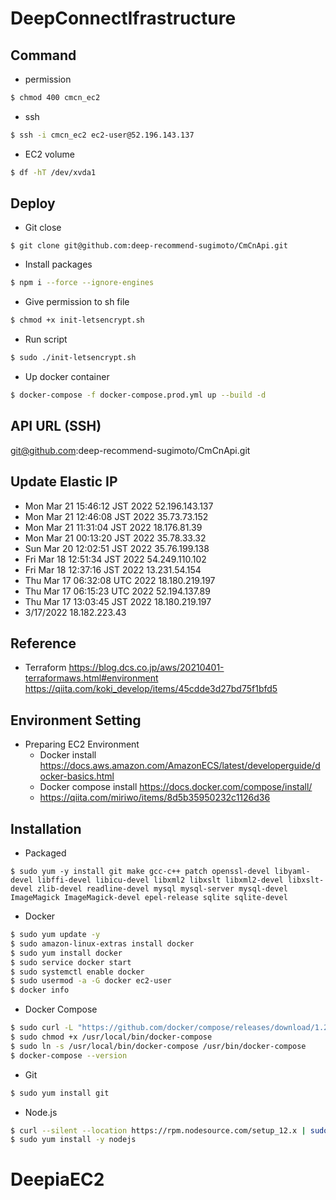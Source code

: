 # DeepConnectIfrastructure

## Command

- permission

```sh
$ chmod 400 cmcn_ec2
```

- ssh

```sh
$ ssh -i cmcn_ec2 ec2-user@52.196.143.137
```

- EC2 volume

```sh
$ df -hT /dev/xvda1
```

## Deploy

- Git close

```
$ git clone git@github.com:deep-recommend-sugimoto/CmCnApi.git
```

- Install packages

```sh
$ npm i --force --ignore-engines
```

- Give permission to sh file

```sh
$ chmod +x init-letsencrypt.sh
```

- Run script

```sh
$ sudo ./init-letsencrypt.sh
```

- Up docker container

```sh
$ docker-compose -f docker-compose.prod.yml up --build -d
```

## API URL (SSH)

git@github.com:deep-recommend-sugimoto/CmCnApi.git

## Update Elastic IP

- Mon Mar 21 15:46:12 JST 2022
  52.196.143.137
- Mon Mar 21 12:46:08 JST 2022
  35.73.73.152
- Mon Mar 21 11:31:04 JST 2022
  18.176.81.39
- Mon Mar 21 00:13:20 JST 2022
  35.78.33.32
- Sun Mar 20 12:02:51 JST 2022
  35.76.199.138
- Fri Mar 18 12:51:34 JST 2022
  54.249.110.102
- Fri Mar 18 12:37:16 JST 2022
  13.231.54.154
- Thu Mar 17 06:32:08 UTC 2022
  18.180.219.197
- Thu Mar 17 06:15:23 UTC 2022
  52.194.137.89
- Thu Mar 17 13:03:45 JST 2022
  18.180.219.197
- 3/17/2022
  18.182.223.43

## Reference

- Terraform
  https://blog.dcs.co.jp/aws/20210401-terraformaws.html#environment
  https://qiita.com/koki_develop/items/45cdde3d27bd75f1bfd5

## Environment Setting

- Preparing EC2 Environment
  - Docker install
    https://docs.aws.amazon.com/AmazonECS/latest/developerguide/docker-basics.html
  - Docker compose install
    https://docs.docker.com/compose/install/
  - https://qiita.com/miriwo/items/8d5b35950232c1126d36

## Installation

- Packaged

```
$ sudo yum -y install git make gcc-c++ patch openssl-devel libyaml-devel libffi-devel libicu-devel libxml2 libxslt libxml2-devel libxslt-devel zlib-devel readline-devel mysql mysql-server mysql-devel ImageMagick ImageMagick-devel epel-release sqlite sqlite-devel
```

- Docker

```sh
$ sudo yum update -y
$ sudo amazon-linux-extras install docker
$ sudo yum install docker
$ sudo service docker start
$ sudo systemctl enable docker
$ sudo usermod -a -G docker ec2-user
$ docker info
```

- Docker Compose

```sh
$ sudo curl -L "https://github.com/docker/compose/releases/download/1.29.2/docker-compose-$(uname -s)-$(uname -m)" -o /usr/local/bin/docker-compose
$ sudo chmod +x /usr/local/bin/docker-compose
$ sudo ln -s /usr/local/bin/docker-compose /usr/bin/docker-compose
$ docker-compose --version
```

- Git

```sh
$ sudo yum install git
```

- Node.js

```sh
$ curl --silent --location https://rpm.nodesource.com/setup_12.x | sudo bash
$ sudo yum install -y nodejs
```
# DeepiaEC2
